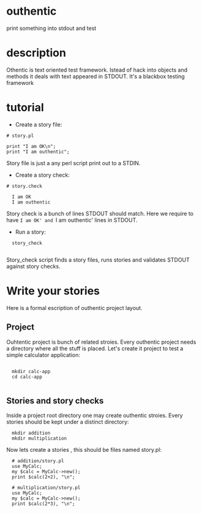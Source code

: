# outhentic

print something into stdout and test

# description
Othentic is text oriented test framework. Istead of hack into objects and methods it deals with text appeared in STDOUT.
It's a blackbox testing framework

# tutorial

- Create a story file:

```
# story.pl

print "I am OK\n";
print "I am outhentic";

```

Story file is just a any perl script print out to a STDIN.


- Create a story check:

```
# story.check

  I am OK
  I am outhentic

```
Story check is a bunch of lines STDOUT should match. Here we require to have `I am OK' and `I am outhentic' lines in STDOUT. 

- Run a story:

```
  story_check
  
```
Story_check script finds a story files, runs stories and validates STDOUT against story checks.


# Write your stories

Here is a formal escription of outhentic project layout.

## Project

Ouhtentic project is bunch of related stroies. Every outhentic project needs a directory where all the stuff is placed. Let's create it project to test a simple calculator application:

```

  mkdir calc-app
  cd calc-app
  
```

## Stories and story checks

Inside a project root directory one may create outhentic stroies. Every stories should be kept under a distinct directory:

```
  mkdir addition
  mkdir multiplication
```
Now lets create a stories , this should be files named story.pl:

```
  # addition/story.pl
  use MyCalc;
  my $calc = MyCalc->new();
  print $calc(2+2), "\n";

  # multiplication/story.pl
  use MyCalc;
  my $calc = MyCalc->new();
  print $calc(2*3), "\n";

```

